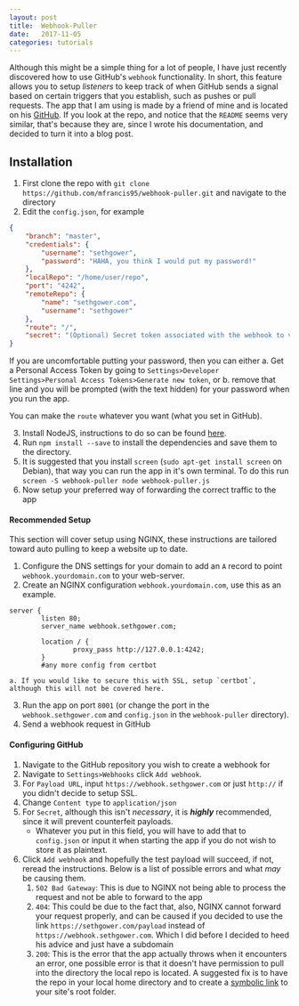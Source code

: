 ```yaml
---
layout: post
title:  Webhook-Puller
date:   2017-11-05
categories: tutorials
---
```


Although this might be a simple thing for a lot of people, I have just recently discovered how to use GitHub's `webhook` functionality. In short, this feature allows you to setup *listeners* to keep track of when GitHub sends a signal based on certain triggers that you establish, such as pushes or pull requests. The app that I am using is made by a friend of mine and is located on his [GitHub](https://github.com/mfrancis95/webhook-puller). If you look at the repo, and notice that the `README` seems very similar, that's because they are, since I wrote his documentation, and decided to turn it into a blog post.  

## Installation

1. First clone the repo with `git clone https://github.com/mfrancis95/webhook-puller.git` and navigate to the directory
2. Edit the `config.json`, for example
```json
{
    "branch": "master",
    "credentials": {
        "username": "sethgower",
        "password": "HAHA, you think I would put my password!"
    },
    "localRepo": "/home/user/repo",
    "port": "4242",
    "remoteRepo": {
        "name": "sethgower.com",
        "username": "sethgower"
    },
    "route": "/",
    "secret": "(Optional) Secret token associated with the webhook to validate the payload"
}
```
If you are uncomfortable putting your password, then you can either
  a. Get a Personal Access Token by going to `Settings>Developer Settings>Personal Access Tokens>Generate new token`, or
  b. remove that line and you will be prompted (with the text hidden) for your password when you run the app.<br>

You can make the `route` whatever you want (what you set in GitHub).

3. Install NodeJS, instructions to do so can be found [here](https://nodejs.org/en/download/package-manager/).
4. Run `npm install --save` to install the dependencies and save them to the directory.
5. It is suggested that you install `screen` (`sudo apt-get install screen` on Debian), that way you can run the app in it's own terminal. To do this run `screen -S webhook-puller node webhook-puller.js`
6. Now setup your preferred way of forwarding the correct traffic to the app

#### Recommended Setup

This section will cover setup using NGINX, these instructions are tailored toward auto pulling to keep a website up to date.

1. Configure the DNS settings for your domain to add an `A` record to point `webhook.yourdomain.com` to your web-server.
2. Create an NGINX configuration `webhook.yourdomain.com`, use this as an example.
```
server {
        listen 80;
        server_name webhook.sethgower.com;

        location / {
                proxy_pass http://127.0.0.1:4242;
        }
        #any more config from certbot
```
    a. If you would like to secure this with SSL, setup `certbot`, although this will not be covered here.
3. Run the app on port `8001` (or change the port in the `webhook.sethgower.com` and `config.json` in the `webhook-puller` directory).
4. Send a webhook request in GitHub

#### Configuring GitHub

1. Navigate to the GitHub repository you wish to create a webhook for
2. Navigate to `Settings>Webhooks` click `Add webhook`.
3. For `Payload URL`, input `https://webhook.sethgower.com` or just `http://` if you didn't decide to setup SSL.
4. Change `Content type` to `application/json`
5. For `Secret`, although this isn't *necessary*, it is ***highly*** recommended, since it will prevent counterfeit payloads.
    - Whatever you put in this field, you will have to add that to `config.json` or input it when starting the app if you do not wish to store it as plaintext.
 6. Click `Add webhook` and hopefully the test payload will succeed, if not, reread the instructions. Below is a list of possible errors and what *may* be causing them.
    1. `502 Bad Gateway`: This is due to NGINX not being able to process the request and not be able to forward to the app
    2. `404`: This could be due to the fact that, also, NGINX cannot forward your request properly, and can be caused if you decided to use the link `https://sethgower.com/payload` instead of `https://webhook.sethgower.com`. Which I did before I decided to heed his advice and just have a subdomain
    3. `200`: This is the error that the app actually throws when it encounters an error, one possible error is that it doesn't have permission to pull into the directory the local repo is located. A suggested fix is to have the repo in your local home directory and to create a [symbolic link](http://man7.org/linux/man-pages/man1/ln.1.html) to your site's root folder.
